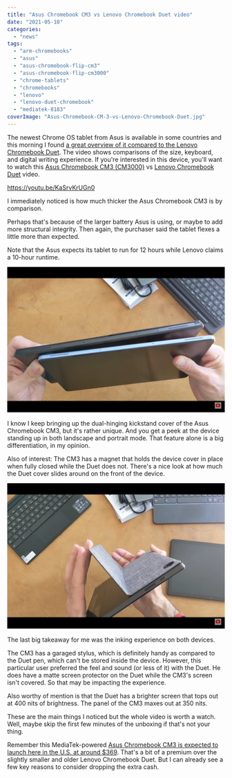 ```yaml
---
title: "Asus Chromebook CM3 vs Lenovo Chromebook Duet video"
date: "2021-05-10"
categories: 
  - "news"
tags: 
  - "arm-chromebooks"
  - "asus"
  - "asus-chromebook-flip-cm3"
  - "asus-chromebook-flip-cm3000"
  - "chrome-tablets"
  - "chromebooks"
  - "lenovo"
  - "lenovo-duet-chromebook"
  - "mediatek-8183"
coverImage: "Asus-Chromebook-CM-3-vs-Lenovo-Chromebook-Duet.jpg"
---
```


The newest Chrome OS tablet from Asus is available in some countries and this morning I found [a great overview of it compared to the Lenovo Chromebook Duet](https://www.reddit.com/r/chromeos/comments/n8y7io/asus_cm3/). The video shows comparisons of the size, keyboard, and digital writing experience. If you're interested in this device, you'll want to watch this [Asus Chromebook CM3 (CM3000)](https://www.aboutchromebooks.com/tag/asus-chromebook-flip-cm3/) vs [Lenovo Chromebook Duet](https://www.aboutchromebooks.com/tag/lenovo-duet-chromebook/) video.

https://youtu.be/KaSrvKrUGn0

I immediately noticed is how much thicker the Asus Chromebook CM3 is by comparison.

Perhaps that's because of the larger battery Asus is using, or maybe to add more structural integrity. Then again, the purchaser said the tablet flexes a little more than expected.

Note that the Asus expects its tablet to run for 12 hours while Lenovo claims a 10-hour runtime.

![](images/Asus-Chromebook-CM3-thickness-vs-Lenovo-Chromebook-Duet-1024x683.jpg)

I know I keep bringing up the dual-hinging kickstand cover of the Asus Chromebook CM3, but it's rather unique. And you get a peek at the device standing up in both landscape and portrait mode. That feature alone is a big differentiation, in my opinion.

Also of interest: The CM3 has a magnet that holds the device cover in place when fully closed while the Duet does not. There's a nice look at how much the Duet cover slides around on the front of the device.

![](images/Asus-Chromebook-CM3-hinging-kickstand-cover-1024x683.jpg)

The last big takeaway for me was the inking experience on both devices.

The CM3 has a garaged stylus, which is definitely handy as compared to the Duet pen, which can't be stored inside the device. However, this particular user preferred the feel and sound (or less of it) with the Duet. He does have a matte screen protector on the Duet while the CM3's screen isn't covered. So that may be impacting the experience.

Also worthy of mention is that the Duet has a brighter screen that tops out at 400 nits of brightness. The panel of the CM3 maxes out at 350 nits.

These are the main things I noticed but the whole video is worth a watch. Well, maybe skip the first few minutes of the unboxing if that's not your thing.

Remember this MediaTek-powered [Asus Chromebook CM3 is expected to launch here in the U.S. at around $369](https://www.aboutchromebooks.com/news/asus-chromebook-flip-cm3-price-vs-lenovo-chromebook-duet/). That's a bit of a premium over the slightly smaller and older Lenovo Chromebook Duet. But I can already see a few key reasons to consider dropping the extra cash.

